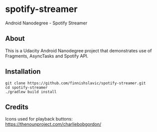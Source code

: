 # spotify-streamer
Android Nanodegree - Spotify Streamer

## About
This is a Udacity Android Nanodegree project that demonstrates use of Fragments, AsyncTasks and Spotify API.

## Installation
```
git clone https://github.com/finnishslavic/spotify-streamer.git
cd spotify-streamer
./gradlew build install
```

## Credits
Icons used for playback buttons: https://thenounproject.com/charliebobgordon/
